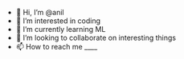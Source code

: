 - 👋 Hi, I’m @anil
- 👀 I’m interested in coding
- 🌱 I’m currently learning ML
- 💞️ I’m looking to collaborate on interesting things
- 📫 How to reach me ____

<!---
anil-dev01/anil-dev01 is a ✨ special ✨ repository because its `README.md` (this file) appears on your GitHub profile.
You can click the Preview link to take a look at your changes.
--->
